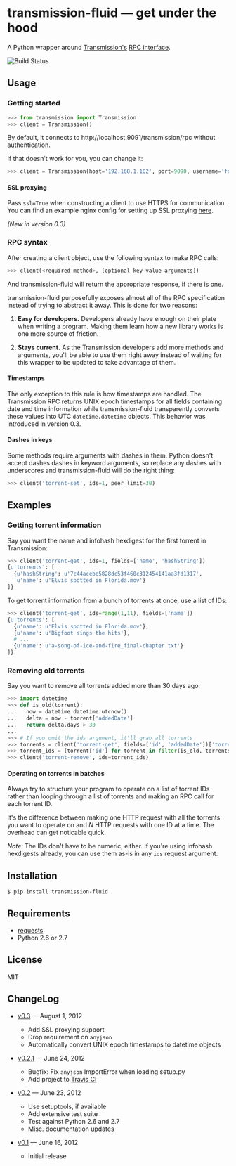 transmission-fluid — get under the hood
========================================

A Python wrapper around [Transmission's][transmission] [RPC
interface][rpc].

![Build Status][travis-status]

[transmission]: http://transmissionbt.com/
[rpc]: https://trac.transmissionbt.com/browser/trunk/extras/rpc-spec.txt
[travis-status]: https://secure.travis-ci.org/edavis/transmission-fluid.png "Travis CI build status"

Usage
-----

### Getting started

```python
>>> from transmission import Transmission
>>> client = Transmission()
```

By default, it connects to http://localhost:9091/transmission/rpc
without authentication.

If that doesn't work for you, you can change it:

```python
>>> client = Transmission(host='192.168.1.102', port=9090, username='foo', password='baz')
```

#### SSL proxying

Pass `ssl=True` when constructing a client to use HTTPS for
communication. You can find an example nginx config for setting up SSL
proxying [here](https://github.com/edavis/transmission-fluid/pull/1).

*(New in version 0.3)*

### RPC syntax

After creating a client object, use the following syntax to make RPC calls:

```python
>>> client(<required method>, [optional key-value arguments])
```

And transmission-fluid will return the appropriate response, if there
is one.

transmission-fluid purposefully exposes almost all of the RPC
specification instead of trying to abstract it away.  This is done for
two reasons:

1. **Easy for developers.** Developers already have enough on their
plate when writing a program. Making them learn how a new library
works is one more source of friction.

2. **Stays current.** As the Transmission developers add more methods
and arguments, you'll be able to use them right away instead of
waiting for this wrapper to be updated to take advantage of them.

#### Timestamps

The only exception to this rule is how timestamps are handled. The
Transmission RPC returns UNIX epoch timestamps for all fields
containing date and time information while transmission-fluid
transparently converts these values into UTC `datetime.datetime`
objects. This behavior was introduced in version 0.3.

#### Dashes in keys

Some methods require arguments with dashes in them. Python doesn't
accept dashes dashes in keyword arguments, so replace any dashes with
underscores and transmission-fluid will do the right thing:

```python
>>> client('torrent-set', ids=1, peer_limit=30)
```

Examples
--------

### Getting torrent information

Say you want the name and infohash hexdigest for the first torrent in
Transmission:

```python
>>> client('torrent-get', ids=1, fields=['name', 'hashString'])
{u'torrents': [
  {u'hashString': u'7c44acebe5828dc53f460c312454141aa3fd1317',
   u'name': u'Elvis spotted in Florida.mov'}
]}
```

To get torrent information from a bunch of torrents at once, use a
list of IDs:

```python
>>> client('torrent-get', ids=range(1,11), fields=['name'])
{u'torrents': [
  {u'name': u'Elvis spotted in Florida.mov'},
  {u'name': u'Bigfoot sings the hits'},
  # ...
  {u'name': u'a-song-of-ice-and-fire_final-chapter.txt'}
]}
```

### Removing old torrents

Say you want to remove all torrents added more than 30 days ago:

```python
>>> import datetime
>>> def is_old(torrent):
...   now = datetime.datetime.utcnow()
...   delta = now - torrent['addedDate']
...   return delta.days > 30
...
>>> # If you omit the ids argument, it'll grab all torrents
>>> torrents = client('torrent-get', fields=['id', 'addedDate'])['torrents']
>>> torrent_ids = [torrent['id'] for torrent in filter(is_old, torrents)]
>>> client('torrent-remove', ids=torrent_ids)
```

#### Operating on torrents in batches

Always try to structure your program to operate on a list of torrent
IDs rather than looping through a list of torrents and making an RPC
call for each torrent ID.

It's the difference between making one HTTP request with all the
torrents you want to operate on and *N* HTTP requests with one ID at a
time.  The overhead can get noticable quick.

*Note:* The IDs don't have to be numeric, either. If you're using
 infohash hexdigests already, you can use them as-is in any `ids`
 request argument.

Installation
------------

```
$ pip install transmission-fluid
```

Requirements
------------

- [requests](http://python-requests.org/)
- Python 2.6 or 2.7

License
-------

MIT

ChangeLog
---------

- [v0.3][] — August 1, 2012
    - Add SSL proxying support
    - Drop requirement on `anyjson`
    - Automatically convert UNIX epoch timestamps to datetime objects

- [v0.2.1][] — June 24, 2012
    - Bugfix: Fix `anyjson` ImportError when loading setup.py
    - Add project to [Travis CI][travis-ci]

- [v0.2][] — June 23, 2012
    - Use setuptools, if available
    - Add extensive test suite
    - Test against Python 2.6 and 2.7
    - Misc. documentation updates

- [v0.1][] — June 16, 2012
    - Initial release

[v0.1]: transmission-fluid/tree/v0.1
[v0.2]: transmission-fluid/tree/v0.2
[v0.2.1]: transmission-fluid/tree/v0.2.1
[v0.3]: transmission-fluid/tree/v0.3
[travis-ci]: http://travis-ci.org/#!/edavis/transmission-fluid
